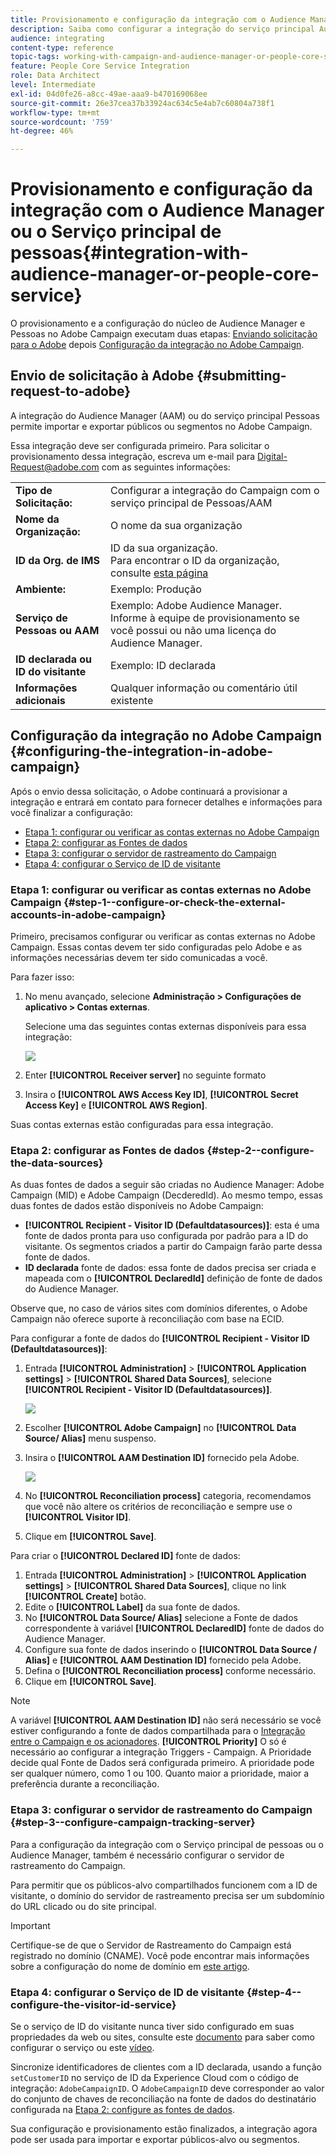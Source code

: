 ```yaml
---
title: Provisionamento e configuração da integração com o Audience Manager ou o Serviço principal de pessoas
description: Saiba como configurar a integração do serviço principal Audience Manager / People para começar a compartilhar públicos ou segmentos com as diferentes soluções da Adobe Experience Cloud.
audience: integrating
content-type: reference
topic-tags: working-with-campaign-and-audience-manager-or-people-core-service
feature: People Core Service Integration
role: Data Architect
level: Intermediate
exl-id: 04d0fe26-a8cc-49ae-aaa9-b470169068ee
source-git-commit: 26e37cea37b33924ac634c5e4ab7c60804a738f1
workflow-type: tm+mt
source-wordcount: '759'
ht-degree: 46%

---
```


# Provisionamento e configuração da integração com o Audience Manager ou o Serviço principal de pessoas{#integration-with-audience-manager-or-people-core-service}

O provisionamento e a configuração do núcleo de Audience Manager e Pessoas no Adobe Campaign executam duas etapas: [Enviando solicitação para o Adobe](#submitting-request-to-adobe) depois [Configuração da integração no Adobe Campaign](#configuring-the-integration-in-adobe-campaign).

## Envio de solicitação à Adobe {#submitting-request-to-adobe}

A integração do Audience Manager (AAM) ou do serviço principal Pessoas permite importar e exportar públicos ou segmentos no Adobe Campaign.

Essa integração deve ser configurada primeiro. Para solicitar o provisionamento dessa integração, escreva um e-mail para [Digital-Request@adobe.com](mailto:Digital-Request@adobe.com) com as seguintes informações:

<table> 
 <tbody> 
  <tr> 
   <td> <strong>Tipo de Solicitação:</strong><br /> </td> 
   <td> Configurar a integração do Campaign com o serviço principal de Pessoas/AAM </td> 
  </tr> 
  <tr> 
   <td> <strong>Nome da Organização:</strong><br /> </td> 
   <td> O nome da sua organização </td> 
  </tr> 
  <tr> 
   <td> <strong>ID da Org. de IMS</strong><br /> </td> 
   <td> ID da sua organização. <br> Para encontrar o ID da organização, consulte <a href="https://experienceleague.adobe.com/docs/core-services/interface/administration/organizations.html?lang=pt-BR">esta página</a></td> 
  </tr> 
  <tr> 
   <td> <strong>Ambiente:</strong><br /> </td> 
   <td> Exemplo: Produção </td> 
  </tr> 
  <tr> 
   <td> <strong>Serviço de Pessoas ou AAM</strong><br /> </td> 
   <td> Exemplo: Adobe Audience Manager. Informe à equipe de provisionamento se você possui ou não uma licença do Audience Manager.</td> 
  </tr> 
  <tr> 
   <td> <strong>ID declarada ou ID do visitante</strong><br /> </td> 
   <td> Exemplo: ID declarada </td> 
  </tr> 
  <tr> 
   <td> <strong>Informações adicionais</strong><br /> </td> 
   <td> Qualquer informação ou comentário útil existente </td> 
  </tr> 
 </tbody> 
</table>

## Configuração da integração no Adobe Campaign {#configuring-the-integration-in-adobe-campaign}

Após o envio dessa solicitação, o Adobe continuará a provisionar a integração e entrará em contato para fornecer detalhes e informações para você finalizar a configuração:

* [Etapa 1: configurar ou verificar as contas externas no Adobe Campaign](#step-1--configure-or-check-the-external-accounts-in-adobe-campaign)
* [Etapa 2: configurar as Fontes de dados](#step-2--configure-the-data-sources)
* [Etapa 3: configurar o servidor de rastreamento do Campaign](#step-3--configure-campaign-tracking-server)
* [Etapa 4: configurar o Serviço de ID de visitante](#step-4--configure-the-visitor-id-service)

### Etapa 1: configurar ou verificar as contas externas no Adobe Campaign {#step-1--configure-or-check-the-external-accounts-in-adobe-campaign}

Primeiro, precisamos configurar ou verificar as contas externas no Adobe Campaign. Essas contas devem ter sido configuradas pelo Adobe e as informações necessárias devem ter sido comunicadas a você.

Para fazer isso:

1. No menu avançado, selecione **Administração > Configurações de aplicativo > Contas externas**.

   Selecione uma das seguintes contas externas disponíveis para essa integração:

   ![](assets/integration_aam_1.png)

1. Enter **[!UICONTROL Receiver server]** no seguinte formato
1. Insira o **[!UICONTROL AWS Access Key ID]**, **[!UICONTROL Secret Access Key]** e **[!UICONTROL AWS Region]**.

Suas contas externas estão configuradas para essa integração.

### Etapa 2: configurar as Fontes de dados {#step-2--configure-the-data-sources}

As duas fontes de dados a seguir são criadas no Audience Manager: Adobe Campaign (MID) e Adobe Campaign (DecderedId). Ao mesmo tempo, essas duas fontes de dados estão disponíveis no Adobe Campaign:

* **[!UICONTROL Recipient - Visitor ID (Defaultdatasources)]**: esta é uma fonte de dados pronta para uso configurada por padrão para a ID do visitante. Os segmentos criados a partir do Campaign farão parte dessa fonte de dados.
* **ID declarada** fonte de dados: essa fonte de dados precisa ser criada e mapeada com o **[!UICONTROL DeclaredId]** definição de fonte de dados do Audience Manager.

Observe que, no caso de vários sites com domínios diferentes, o Adobe Campaign não oferece suporte à reconciliação com base na ECID.

Para configurar a fonte de dados do **[!UICONTROL Recipient - Visitor ID (Defaultdatasources)]**:

1. Entrada **[!UICONTROL Administration]** > **[!UICONTROL Application settings]** > **[!UICONTROL Shared Data Sources]**, selecione **[!UICONTROL Recipient - Visitor ID (Defaultdatasources)]**.

   ![](assets/integration_aam_2.png)

1. Escolher **[!UICONTROL Adobe Campaign]** no **[!UICONTROL Data Source/ Alias]** menu suspenso.
1. Insira o **[!UICONTROL AAM Destination ID]** fornecido pela Adobe.

   ![](assets/integration_aam_3.png)

1. No **[!UICONTROL Reconciliation process]** categoria, recomendamos que você não altere os critérios de reconciliação e sempre use o **[!UICONTROL Visitor ID]**.
1. Clique em **[!UICONTROL Save]**.

Para criar o **[!UICONTROL Declared ID]** fonte de dados:

1. Entrada **[!UICONTROL Administration]** > **[!UICONTROL Application settings]** > **[!UICONTROL Shared Data Sources]**, clique no link **[!UICONTROL Create]** botão.
1. Edite o **[!UICONTROL Label]** da sua fonte de dados.
1. No **[!UICONTROL Data Source/ Alias]** selecione a Fonte de dados correspondente à variável **[!UICONTROL DeclaredID]** fonte de dados do Audience Manager.
1. Configure sua fonte de dados inserindo o **[!UICONTROL Data Source / Alias]** e **[!UICONTROL AAM Destination ID]** fornecido pela Adobe.
1. Defina o **[!UICONTROL Reconciliation process]** conforme necessário.
1. Clique em **[!UICONTROL Save]**.

>[!NOTE]
>
>A variável **[!UICONTROL AAM Destination ID]** não será necessário se você estiver configurando a fonte de dados compartilhada para o [Integração entre o Campaign e os acionadores](../../integrating/using/configuring-triggers-in-experience-cloud.md). **[!UICONTROL Priority]** O só é necessário ao configurar a integração Triggers - Campaign. A Prioridade decide qual Fonte de Dados será configurada primeiro. A prioridade pode ser qualquer número, como 1 ou 100. Quanto maior a prioridade, maior a preferência durante a reconciliação.

### Etapa 3: configurar o servidor de rastreamento do Campaign {#step-3--configure-campaign-tracking-server}

Para a configuração da integração com o Serviço principal de pessoas ou o Audience Manager, também é necessário configurar o servidor de rastreamento do Campaign.

Para permitir que os públicos-alvo compartilhados funcionem com a ID de visitante, o domínio do servidor de rastreamento precisa ser um subdomínio do URL clicado ou do site principal.

>[!IMPORTANT]
>
> Certifique-se de que o Servidor de Rastreamento do Campaign está registrado no domínio (CNAME). Você pode encontrar mais informações sobre a configuração do nome de domínio em [este artigo](https://experienceleague.adobe.com/docs/deliverability-learn/deliverability-best-practice-guide/additional-resources/product-specific-resources/campaign/ac-domain-name-setup.html?lang=pt-BR).

### Etapa 4: configurar o Serviço de ID de visitante {#step-4--configure-the-visitor-id-service}

Se o serviço de ID do visitante nunca tiver sido configurado em suas propriedades da web ou sites, consulte este [documento](https://experienceleague.adobe.com/docs/id-service/using/implementation/setup-aam-analytics.html?lang=pt-BR) para saber como configurar o serviço ou este [vídeo](https://helpx.adobe.com/marketing-cloud/how-to/email-marketing.html#step-two).

Sincronize identificadores de clientes com a ID declarada, usando a função `setCustomerID` no serviço de ID da Experience Cloud com o código de integração: `AdobeCampaignID`. O `AdobeCampaignID` deve corresponder ao valor do conjunto de chaves de reconciliação na fonte de dados do destinatário configurada na [Etapa 2: configure as fontes de dados](#step-2--configure-the-data-sources).

Sua configuração e provisionamento estão finalizados, a integração agora pode ser usada para importar e exportar públicos-alvo ou segmentos.
